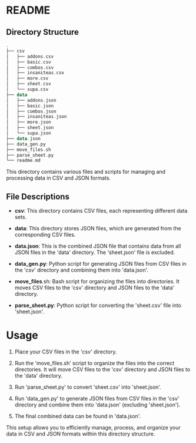# README

## Directory Structure

```kotlin
.
├── csv
│   ├── addons.csv
│   ├── basic.csv
│   ├── combos.csv
│   ├── insaniteas.csv
│   ├── more.csv
│   ├── sheet.csv
│   └── supa.csv
├── data
│   ├── addons.json
│   ├── basic.json
│   ├── combos.json
│   ├── insaniteas.json
│   ├── more.json
│   ├── sheet.json
│   └── supa.json
├── data.json
├── data_gen.py
├── move_files.sh
├── parse_sheet.py
└── readme.md

```

This directory contains various files and scripts for managing and processing data in CSV and JSON formats.

## File Descriptions

* **csv**: This directory contains CSV files, each representing different data sets.

* **data**: This directory stores JSON files, which are generated from the corresponding CSV files.

* **data.json**: This is the combined JSON file that contains data from all JSON files in the 'data' directory. The 'sheet.json' file is excluded.

* **data_gen.py**: Python script for generating JSON files from CSV files in the 'csv' directory and combining them into 'data.json'.

* **move_files**.sh: Bash script for organizing the files into directories. It moves CSV files to the 'csv' directory and JSON files to the 'data' directory.

* **parse_sheet.py**: Python script for converting the 'sheet.csv' file into 'sheet.json'.

# Usage

1. Place your CSV files in the 'csv' directory.

2. Run the 'move_files.sh' script to organize the files into the correct directories. It will move CSV files to the 'csv' directory and JSON files to the 'data' directory.

3. Run 'parse_sheet.py' to convert 'sheet.csv' into 'sheet.json'.

4. Run 'data_gen.py' to generate JSON files from CSV files in the 'csv' directory and combine them into 'data.json' (excluding 'sheet.json').

5. The final combined data can be found in 'data.json'.

This setup allows you to efficiently manage, process, and organize your data in CSV and JSON formats within this directory structure.
